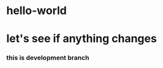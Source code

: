 # hello-world
<!DOCTYPE html>
<html>
<head>
	<title>this is the title</title>
</head>
<body>
	<h1>let's see if anything changes </h1>
	<h3>this is development branch</h3>
</body>
</html>